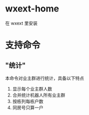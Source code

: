 # wxext-home

在 wxext 里安装

# 支持命令

## "统计"
本命令对业主群进行统计，具备以下特点
1. 显示每个业主群人数
2. 合并统计机器人所有业主群
3. 按栋列每栋户数
4. 同房号只算一户
